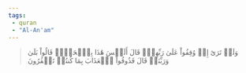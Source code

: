 ```yaml
---
tags: 
 - quran 
 - "Al-An'am"
---
```


> وَلَوۡ تَرَىٰٓ إِذۡ وُقِفُواْ عَلَىٰ رَبِّهِمۡۚ قَالَ أَلَيۡسَ هَٰذَا بِٱلۡحَقِّۚ قَالُواْ بَلَىٰ وَرَبِّنَاۚ قَالَ فَذُوقُواْ ٱلۡعَذَابَ بِمَا كُنتُمۡ تَكۡفُرُونَ
